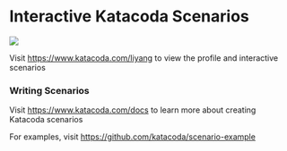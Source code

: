 # Interactive Katacoda Scenarios

[![](http://shields.katacoda.com/katacoda/liyang/count.svg)](https://www.katacoda.com/liyang "Get your profile on Katacoda.com")

Visit https://www.katacoda.com/liyang to view the profile and interactive scenarios

### Writing Scenarios
Visit https://www.katacoda.com/docs to learn more about creating Katacoda scenarios

For examples, visit https://github.com/katacoda/scenario-example
